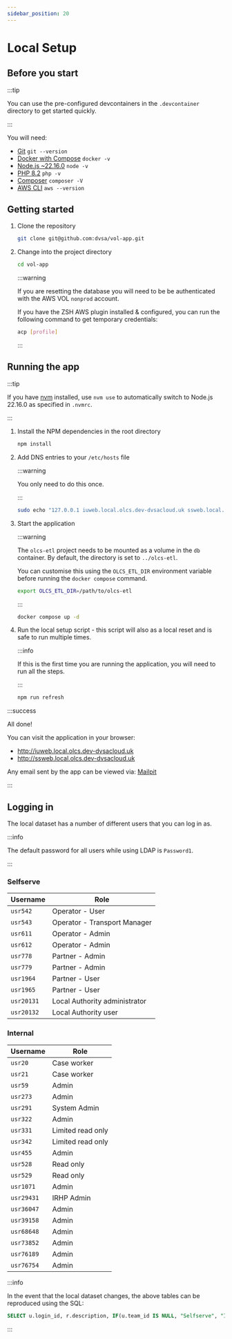 ```yaml
---
sidebar_position: 20
---
```


# Local Setup

## Before you start

:::tip

You can use the pre-configured devcontainers in the `.devcontainer` directory to get started quickly.

:::

You will need:

- [Git](https://git-scm.com/) `git --version`
- [Docker with Compose](https://docs.docker.com/manuals/) `docker -v`
- [Node.js ~22.16.0](https://nodejs.org/en/) `node -v`
- [PHP 8.2](https://www.php.net/) `php -v`
- [Composer](https://getcomposer.org/) `composer -V`
- [AWS CLI](https://aws.amazon.com/cli/) `aws --version`

## Getting started

1. Clone the repository

    ```bash
    git clone git@github.com:dvsa/vol-app.git
    ```

1. Change into the project directory

    ```bash
    cd vol-app
    ```

    :::warning

    If you are resetting the database you will need to be be authenticated with the AWS VOL `nonprod` account.

    If you have the ZSH AWS plugin installed & configured, you can run the following command to get temporary credentials:

    ```bash
    acp [profile]
    ```

    :::

## Running the app

:::tip

If you have [nvm](https://github.com/nvm-sh/nvm) installed, use `nvm use` to automatically switch to Node.js 22.16.0 as specified in `.nvmrc`.

:::

1. Install the NPM dependencies in the root directory

    ```bash
    npm install
    ```

1. Add DNS entries to your `/etc/hosts` file

    :::warning

    You only need to do this once.

    :::

    ```bash
    sudo echo "127.0.0.1 iuweb.local.olcs.dev-dvsacloud.uk ssweb.local.olcs.dev-dvsacloud.uk api.local.olcs.dev-dvsacloud.uk cdn.local.olcs.dev-dvsacloud.uk mailpit.local.olcs.dev-dvsacloud.uk" >> /etc/hosts
    ```

1. Start the application

    :::warning

    The `olcs-etl` project needs to be mounted as a volume in the `db` container. By default, the directory is set to `../olcs-etl`.

    You can customise this using the `OLCS_ETL_DIR` environment variable before running the `docker compose` command.

    ```sh
    export OLCS_ETL_DIR=/path/to/olcs-etl
    ```

    :::

    ```bash
    docker compose up -d
    ```

1. Run the local setup script - this script will also as a local reset and is safe to run multiple times.

    :::info

    If this is the first time you are running the application, you will need to run all the steps.

    :::

    ```bash
    npm run refresh
    ```

:::success

All done!

You can visit the application in your browser:

- http://iuweb.local.olcs.dev-dvsacloud.uk
- http://ssweb.local.olcs.dev-dvsacloud.uk

Any email sent by the app can be viewed via: [Mailpit](http://mailpit.local.olcs.dev-dvsacloud.uk)

:::

## Logging in

The local dataset has a number of different users that you can log in as.

:::info

The default password for all users while using LDAP is `Password1`.

:::

### Selfserve

| Username   | Role                          |
| ---------- | ----------------------------- |
| `usr542`   | Operator - User               |
| `usr543`   | Operator - Transport Manager  |
| `usr611`   | Operator - Admin              |
| `usr612`   | Operator - Admin              |
| `usr778`   | Partner - Admin               |
| `usr779`   | Partner - Admin               |
| `usr1964`  | Partner - User                |
| `usr1965`  | Partner - User                |
| `usr20131` | Local Authority administrator |
| `usr20132` | Local Authority user          |

### Internal

| Username   | Role              |
| ---------- | ----------------- |
| `usr20`    | Case worker       |
| `usr21`    | Case worker       |
| `usr59`    | Admin             |
| `usr273`   | Admin             |
| `usr291`   | System Admin      |
| `usr322`   | Admin             |
| `usr331`   | Limited read only |
| `usr342`   | Limited read only |
| `usr455`   | Admin             |
| `usr528`   | Read only         |
| `usr529`   | Read only         |
| `usr1071`  | Admin             |
| `usr29431` | IRHP Admin        |
| `usr36047` | Admin             |
| `usr39158` | Admin             |
| `usr68648` | Admin             |
| `usr73852` | Admin             |
| `usr76189` | Admin             |
| `usr76754` | Admin             |

:::info

In the event that the local dataset changes, the above tables can be reproduced using the SQL:

```sql
SELECT u.login_id, r.description, IF(u.team_id IS NULL, "Selfserve", "Internal") as tenant FROM user u JOIN user_role ur ON u.id = ur.user_id JOIN role r ON r.id = ur.role_id;
```

:::
